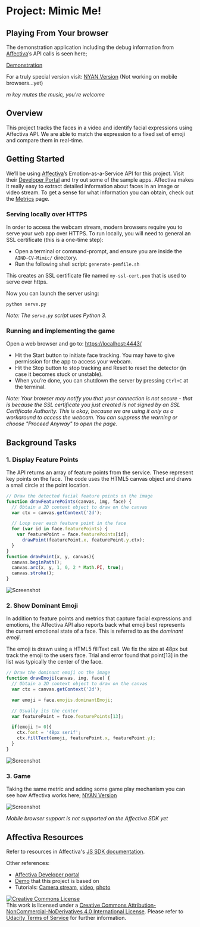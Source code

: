 # Project: Mimic Me!

## Playing From Your browser

The demonstration application including the debug information from [Affectiva](http://www.affectiva.com/)’s API calls is seen here;

[Demonstration](https://johncarpenter.github.io/AIND-CV-Mimic/)

For a truly special version visit:
[NYAN Version](https://johncarpenter.github.io/AIND-CV-Mimic/game.html) (Not working on mobile browsers...yet)

*m key mutes the music, you're welcome*

## Overview

This project tracks the faces in a video and identify facial expressions using Affectiva API. We are able to match the expression to a fixed set of emoji and compare them in real-time.

## Getting Started

We’ll be using [Affectiva](http://www.affectiva.com/)’s Emotion-as-a-Service API for this project. Visit their [Developer Portal](http://developer.affectiva.com/) and try out some of the sample apps. Affectiva makes it really easy to extract detailed information about faces in an image or video stream. To get a sense for what information you can obtain, check out the [Metrics](http://developer.affectiva.com/metrics/) page.

### Serving locally over HTTPS

In order to access the webcam stream, modern browsers require you to serve your web app over HTTPS. To run locally, you will need to general an SSL certificate (this is a one-time step):

- Open a terminal or command-prompt, and ensure you are inside the `AIND-CV-Mimic/` directory.
- Run the following shell script: `generate-pemfile.sh`

This creates an SSL certificate file named `my-ssl-cert.pem` that is used to serve over https.

Now you can launch the server using:

```
python serve.py
```

_Note: The `serve.py` script uses Python 3._

### Running and implementing the game

Open a web browser and go to: [https://localhost:4443/](https://localhost:4443/)

- Hit the Start button to initiate face tracking. You may have to give permission for the app to access your webcam.
- Hit the Stop button to stop tracking and Reset to reset the detector (in case it becomes stuck or unstable).
- When you’re done, you can shutdown the server by pressing `Ctrl+C` at the terminal.

_Note: Your browser may notify you that your connection is not secure - that is because the SSL certificate you just created is not signed by an SSL Certificate Authority‎. This is okay, because we are using it only as a workaround to access the webcam. You can suppress the warning or choose "Proceed Anyway" to open the page._

## Background Tasks

### 1. Display Feature Points

The API returns an array of feature points from the service. These represent key points on the face. The code uses the HTML5 canvas object and draws a small circle at the point location.

```javascript
// Draw the detected facial feature points on the image
function drawFeaturePoints(canvas, img, face) {
  // Obtain a 2D context object to draw on the canvas
  var ctx = canvas.getContext('2d');

  // Loop over each feature point in the face
  for (var id in face.featurePoints) {
    var featurePoint = face.featurePoints[id];
      drawPoint(featurePoint.x, featurePoint.y,ctx);
  }
}
function drawPoint(x, y, canvas){
  canvas.beginPath();
  canvas.arc(x, y, 1, 0, 2 * Math.PI, true);
  canvas.stroke();
}
```
![Screenshot](../master/images/drawfeaturepoints.png)


### 2. Show Dominant Emoji

In addition to feature points and metrics that capture facial expressions and emotions, the Affectiva API also reports back what emoji best represents the current emotional state of a face. This is referred to as the _dominant emoji_.

The emoji is drawn using a HTML5 fillText call. We fix the size at 48px but track the emoji to the users face. Trial and error found that point[13] in the list was typically the center of the face.

```javascript
// Draw the dominant emoji on the image
function drawEmoji(canvas, img, face) {
  // Obtain a 2D context object to draw on the canvas
  var ctx = canvas.getContext('2d');

  var emoji = face.emojis.dominantEmoji;

  // Usually its the center
  var featurePoint = face.featurePoints[13];

  if(emoji != 0){
    ctx.font = '48px serif';
    ctx.fillText(emoji, featurePoint.x, featurePoint.y);
  }
}
```

![Screenshot](../master/images/showdominantemoji.png)


### 3. Game

Taking the same metric and adding some game play mechanism you can see how Affectiva works here;
[NYAN Version](https://johncarpenter.github.io/AIND-CV-Mimic/game.html)

![Screenshot](../master/images/game.png)


*Mobile browser support is not supported on the Affectiva SDK yet*

## Affectiva Resources

Refer to resources in Affectiva's [JS SDK documentation](https://affectiva.readme.io/docs/getting-started-with-the-emotion-sdk-for-javascript).

Other references:

- [Affectiva Developer portal](http://developer.affectiva.com/index.html)
- [Demo](https://jsfiddle.net/affectiva/opyh5e8d/show/) that this project is based on
- Tutorials:
 [Camera stream](https://affectiva.readme.io/docs/analyze-the-camera-stream-3), [video](https://affectiva.readme.io/docs/analyze-a-video-frame-stream-4), [photo](https://affectiva.readme.io/docs/analyze-a-photo-3)


<a rel="license" href="http://creativecommons.org/licenses/by-nc-nd/4.0/"><img alt="Creative Commons License" style="border-width:0" src="https://i.creativecommons.org/l/by-nc-nd/4.0/88x31.png" /></a><br />This work is licensed under a <a rel="license" href="http://creativecommons.org/licenses/by-nc-nd/4.0/">Creative Commons Attribution-NonCommercial-NoDerivatives 4.0 International License</a>. Please refer to [Udacity Terms of Service](https://www.udacity.com/legal) for further information.
